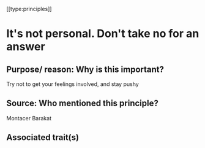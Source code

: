 [[type:principles]]

# It's not personal. Don't take no for an answer

## Purpose/ reason: Why is this important?

Try not to get your feelings involved, and stay pushy

## Source: Who mentioned this principle?

Montacer Barakat

## Associated trait(s)
   


## 
   


##